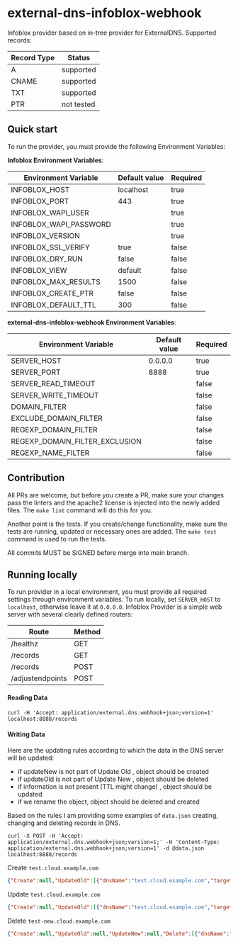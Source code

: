 # external-dns-infoblox-webhook

Infoblox provider based on in-tree provider for ExternalDNS. Supported records:

| Record Type | Status     |
|-------------|------------|
| A           | supported  |
| CNAME       | supported  |
| TXT         | supported  |
| PTR         | not tested |


## Quick start

To run the provider, you must provide the following Environment Variables:

**Infoblox Environment Variables**:

| Environment Variable        | Default value | Required |
|-----------------------------|---------------|----------|
| INFOBLOX_HOST               | localhost     | true     |
| INFOBLOX_PORT               | 443           | true     |   
| INFOBLOX_WAPI_USER          |               | true     |
| INFOBLOX_WAPI_PASSWORD      |               | true     |
| INFOBLOX_VERSION            |               | true     |
| INFOBLOX_SSL_VERIFY         | true          | false    |
| INFOBLOX_DRY_RUN            | false         | false    |
| INFOBLOX_VIEW               | default       | false    |
| INFOBLOX_MAX_RESULTS        | 1500          | false    |
| INFOBLOX_CREATE_PTR         | false         | false    |
| INFOBLOX_DEFAULT_TTL        | 300           | false    |


**external-dns-infoblox-webhook Environment Variables**:

| Environment Variable           | Default value | Required |
|--------------------------------|---------------|----------|
| SERVER_HOST                    | 0.0.0.0       | true     |
| SERVER_PORT                    | 8888          | true     |   
| SERVER_READ_TIMEOUT            |               | false    |
| SERVER_WRITE_TIMEOUT           |               | false    |
| DOMAIN_FILTER                  |               | false    |
| EXCLUDE_DOMAIN_FILTER          |               | false    |
| REGEXP_DOMAIN_FILTER           |               | false    |
| REGEXP_DOMAIN_FILTER_EXCLUSION |               | false    |
| REGEXP_NAME_FILTER             |               | false    |


## Contribution
All PRs are welcome, but before you create a PR, make sure your changes pass the linters and the apache2 license is 
injected into the newly added files. The `make lint` command will do this for you. 

Another point is the tests. If you create/change functionality, make sure the tests are running, updated or necessary ones 
are added. The `make test` command is used to run the tests.

All commits MUST be SIGNED before merge into main branch.

## Running locally

To run provider in a local environment, you must provide all required settings through environment variables.
To run locally, set `SERVER_HOST` to `localhost`, otherwise leave it at `0.0.0.0`.
Infoblox Provider is a simple web server with several clearly defined routers:

| Route            | Method |
|------------------|--------|
| /healthz         | GET    |
| /records         | GET    |
| /records         | POST   |
| /adjustendpoints | POST   |

#### Reading Data
```shell
curl -H 'Accept: application/external.dns.webhook+json;version=1' localhost:8888/records
```

#### Writing Data

Here are the updating rules according to which the data in the DNS server will be updated:

- if updateNew is not part of Update Old , object should be created
- if updateOld is not part of Update New , object should be deleted
- if information is not present (TTL might change) , object should be updated
- if we rename the object, object should be deleted and created


Based on the rules I am providing some examples of `data.json` creating, changing and deleting records in DNS.

```shell
curl -X POST -H 'Accept: application/external.dns.webhook+json;version=1;' -H 'Content-Type: application/external.dns.webhook+json;version=1' -d @data.json localhost:8888/records
```

Create `test.cloud.example.com`
```json
{"Create":null,"UpdateOld":[{"dnsName":"test.cloud.example.com","targets":["1.3.2.1"],"recordType":"A","recordTTL":300}],"UpdateNew":null,"Delete":null}
```

Update `test.cloud.example.com`
```json
{"Create":null,"UpdateOld":[{"dnsName":"test.cloud.example.com","targets":["1.3.2.1"],"recordType":"A","recordTTL":300}],"UpdateNew":null,"Delete":[{"dnsName":"new-test.cloud.example.com","targets":["1.2.3.4","4.3.2.1"],"recordType":"A","recordTTL":300}]}
```

Delete `test-new.cloud.example.com`
```json
{"Create":null,"UpdateOld":null,"UpdateNew":null,"Delete":[{"dnsName":"new-test.cloud.example.","targets":["1.2.3.4","4.3.2.1"],"recordType":"A","recordTTL":300}]}
```

